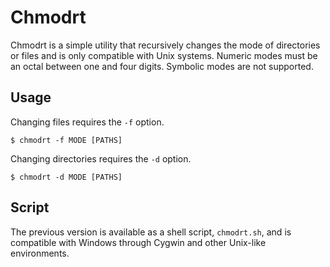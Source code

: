# Chmodrt
Chmodrt is a simple utility that recursively changes the mode of directories or
files and is only compatible with Unix systems. Numeric modes must be an octal
between one and four digits. Symbolic modes are not supported.

## Usage
Changing files requires the `-f` option.

```
$ chmodrt -f MODE [PATHS]
```

Changing directories requires the `-d` option.

```
$ chmodrt -d MODE [PATHS]
```

## Script
The previous version is available as a shell script, `chmodrt.sh`, and is
compatible with Windows through Cygwin and other Unix-like environments.
